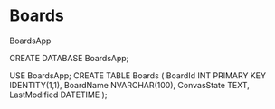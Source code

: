# Boards
BoardsApp


CREATE DATABASE BoardsApp;

USE BoardsApp;
CREATE TABLE Boards (
    BoardId INT PRIMARY KEY IDENTITY(1,1),
    BoardName NVARCHAR(100),
    ConvasState TEXT,
    LastModified DATETIME
);
